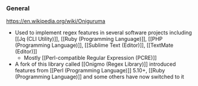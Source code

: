 ### General
https://en.wikipedia.org/wiki/Oniguruma
- Used to implement regex features in several software projects including [[Jq (CLI Utility)]], [[Ruby (Programming Language)]], [[PHP (Programming Language)]], [[Sublime Text (Editor)]], [[TextMate (Editor)]]
	- Mostly [[Perl-compatible Regular Expression (PCRE)]]
- A fork of this library called [[Onigmo (Regex Library)]] introduced features from [[Perl (Programming Language)]] 5.10+, [[Ruby (Programming Language)]] and some others have now switched to it
